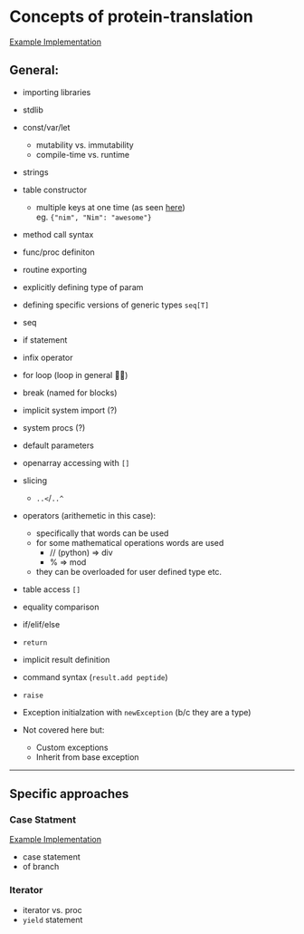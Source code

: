 # Concepts of protein-translation

[Example Implementation](https://github.com/exercism/nim/blob/master/exercises/protein-translation/example.nim)

## General:

- importing libraries
- stdlib
- const/var/let
  - mutability vs. immutability
  - compile-time vs. runtime
- strings
- table constructor
  - multiple keys at one time (as seen [here](https://exercism.io/tracks/nim/exercises/protein-translation/solutions/fc829b982b274a80883f7f82d6e8faaf))
    <br />
    eg. `{"nim", "Nim": "awesome"}`
- method call syntax
- func/proc definiton
- routine exporting
- explicitly defining type of param
- defining specific versions of generic types `seq[T]`
- seq
- if statement
- infix operator
- for loop (loop in general :man_shrugging:)
- break (named for blocks)
- implicit system import (?)
- system procs (?)
- default parameters
- openarray accessing with `[]`
- slicing
  - `..<`/`..^`
- operators (arithemetic in this case):

  - specifically that words can be used
  - for some mathematical operations words are used
    - // (python) => div
    - % => mod
  - they can be overloaded for user defined type etc.

- table access `[]`
- equality comparison
- if/elif/else
- `return`
- implicit result definition
- command syntax (`result.add peptide`)
- `raise`
- Exception initialzation with `newException` (b/c they are a type)
- Not covered here but:
  - Custom exceptions
  - Inherit from base exception

---

## Specific approaches

### Case Statment

[Example Implementation](https://exercism.io/tracks/nim/exercises/protein-translation/solutions/1078c01ba467400881b40827ffd1b84f)

- case statement
- of branch

### Iterator

- iterator vs. proc
- `yield` statement
